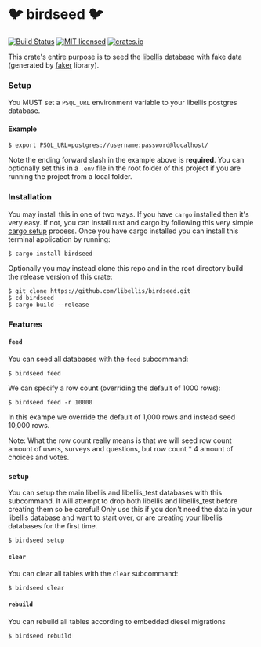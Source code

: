 # 🐦 birdseed 🐦
[![Build
Status](https://travis-ci.org/libellis/birdseed.svg?branch=master)](https://travis-ci.org/libellis/birdseed)
[![MIT licensed](https://img.shields.io/badge/license-MIT-blue.svg)](./LICENSE)
[![crates.io](http://meritbadge.herokuapp.com/birdseed)](https://crates.io/crates/birdseed)

This crate's entire purpose is to seed the
[libellis](https://github.com/libellis/libellis-backend) database with fake data (generated by
[faker](https://github.com/tikotzky/faker-rs) library).

### Setup

You MUST set a `PSQL_URL` environment variable to your libellis postgres database.

#### Example
```terminal
$ export PSQL_URL=postgres://username:password@localhost/
```

Note the ending forward slash in the example above is **required**. You can optionally set this in a `.env` file in the root folder of this project if you are
running the project from a local folder.

### Installation

You may install this in one of two ways. If you have `cargo` installed then it's very easy. If
not, you can install rust and cargo by following this very simple [cargo setup](https://doc.rust-lang.org/cargo/getting-started/installation.html) process.
Once you have cargo installed you can install this terminal application by running:

```terminal
$ cargo install birdseed
```

Optionally you may instead clone this repo and in the root directory build the release version
of this crate:

```terminal
$ git clone https://github.com/libellis/birdseed.git
$ cd birdseed
$ cargo build --release
```

### Features

#### `feed`

You can seed all databases with the `feed` subcommand:

```terminal
$ birdseed feed
```

We can specify a row count (overriding the default of 1000 rows):

```terminal
$ birdseed feed -r 10000
```

In this exampe we override the default of 1,000 rows and instead seed 10,000 rows.

Note: What the row count really means is that we will seed row count amount of users, surveys
and questions, but row count * 4 amount of choices and votes.

### `setup`

You can setup the main libellis and libellis_test databases with this
subcommand.  It will attempt to drop both libellis and libellis_test before
creating them so be careful! Only use this if you don't need the data in your
libellis database and want to start over, or are creating your libellis databases for the first time.

```terminal
$ birdseed setup
```

#### `clear`

You can clear all tables with the `clear` subcommand:

```terminal
$ birdseed clear
```

#### `rebuild`

You can rebuild all tables according to embedded diesel migrations

```terminal
$ birdseed rebuild
```
